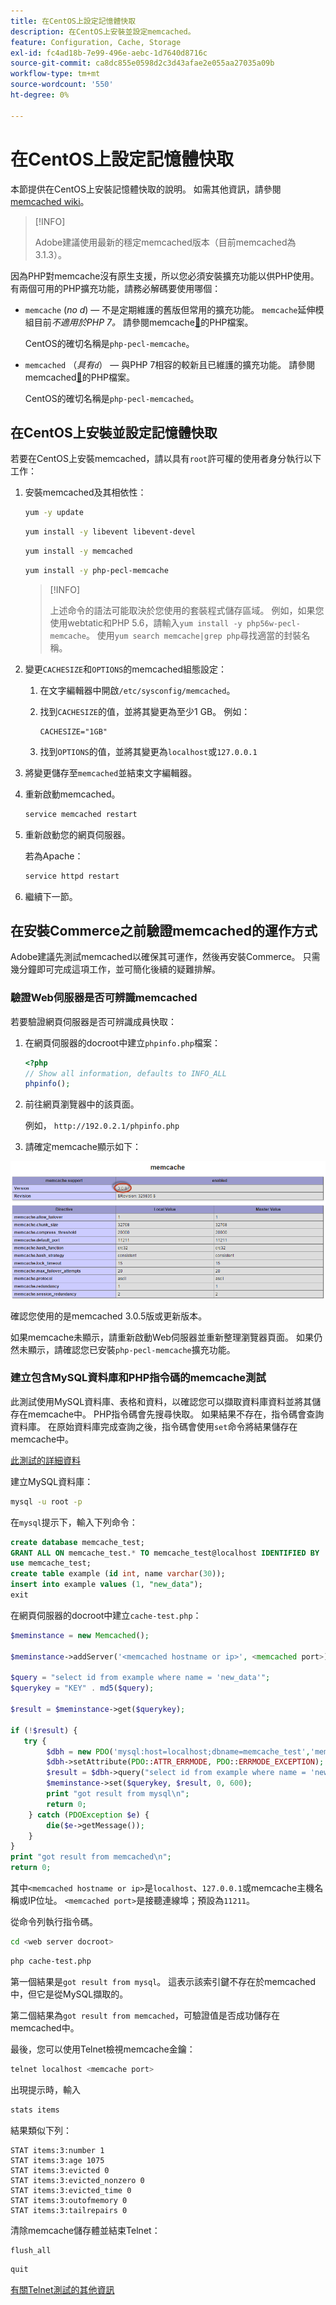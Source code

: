 ```yaml
---
title: 在CentOS上設定記憶體快取
description: 在CentOS上安裝並設定memcached。
feature: Configuration, Cache, Storage
exl-id: fc4ad18b-7e99-496e-aebc-1d7640d8716c
source-git-commit: ca8dc855e0598d2c3d43afae2e055aa27035a09b
workflow-type: tm+mt
source-wordcount: '550'
ht-degree: 0%

---
```


# 在CentOS上設定記憶體快取

本節提供在CentOS上安裝記憶體快取的說明。 如需其他資訊，請參閱[memcached wiki](https://github.com/memcached/old-wiki)。

>[!INFO]
>
>Adobe建議使用最新的穩定memcached版本（目前memcached為3.1.3）。

因為PHP對memcache沒有原生支援，所以您必須安裝擴充功能以供PHP使用。 有兩個可用的PHP擴充功能，請務必解碼要使用哪個：

- `memcache` (_no d_) — 不是定期維護的舊版但常用的擴充功能。
`memcache`延伸模組目前&#x200B;_不適用於PHP 7。_ 請參閱memcache[&#128279;](https://www.php.net/manual/en/book.memcache.php)的PHP檔案。

  CentOS的確切名稱是`php-pecl-memcache`。

- `memcached` （_具有`d`_） — 與PHP 7相容的較新且已維護的擴充功能。 請參閱memcached[&#128279;](https://www.php.net/manual/en/book.memcached.php)的PHP檔案。

  CentOS的確切名稱是`php-pecl-memcached`。

## 在CentOS上安裝並設定記憶體快取

若要在CentOS上安裝memcached，請以具有`root`許可權的使用者身分執行以下工作：

1. 安裝memcached及其相依性：

   ```bash
   yum -y update
   ```

   ```bash
   yum install -y libevent libevent-devel
   ```

   ```bash
   yum install -y memcached
   ```

   ```bash
   yum install -y php-pecl-memcache
   ```

   >[!INFO]
   >
   >上述命令的語法可能取決於您使用的套裝程式儲存區域。 例如，如果您使用webtatic和PHP 5.6，請輸入`yum install -y php56w-pecl-memcache`。 使用`yum search memcache|grep php`尋找適當的封裝名稱。


1. 變更`CACHESIZE`和`OPTIONS`的memcached組態設定：

   1. 在文字編輯器中開啟`/etc/sysconfig/memcached`。
   1. 找到`CACHESIZE`的值，並將其變更為至少1 GB。 例如：

      ```config
      CACHESIZE="1GB"
      ```

   1. 找到`OPTIONS`的值，並將其變更為`localhost`或`127.0.0.1`

1. 將變更儲存至`memcached`並結束文字編輯器。
1. 重新啟動memcached。

   ```bash
   service memcached restart
   ```

1. 重新啟動您的網頁伺服器。

   若為Apache：

   ```bash
   service httpd restart
   ```

1. 繼續下一節。

## 在安裝Commerce之前驗證memcached的運作方式

Adobe建議先測試memcached以確保其可運作，然後再安裝Commerce。 只需幾分鐘即可完成這項工作，並可簡化後續的疑難排解。

### 驗證Web伺服器是否可辨識memcached

若要驗證網頁伺服器是否可辨識成員快取：

1. 在網頁伺服器的docroot中建立`phpinfo.php`檔案：

   ```php
   <?php
   // Show all information, defaults to INFO_ALL
   phpinfo();
   ```

1. 前往網頁瀏覽器中的該頁面。

   例如， `http://192.0.2.1/phpinfo.php`

1. 請確定memcache顯示如下：

![確認網頁伺服器可辨識memcache](../../assets/configuration/memcache.png)

確認您使用的是memcached 3.0.5版或更新版本。

如果memcache未顯示，請重新啟動Web伺服器並重新整理瀏覽器頁面。 如果仍然未顯示，請確認您已安裝`php-pecl-memcache`擴充功能。

### 建立包含MySQL資料庫和PHP指令碼的memcache測試

此測試使用MySQL資料庫、表格和資料，以確認您可以擷取資料庫資料並將其儲存在memcache中。 PHP指令碼會先搜尋快取。 如果結果不存在，指令碼會查詢資料庫。 在原始資料庫完成查詢之後，指令碼會使用`set`命令將結果儲存在memcache中。

[此測試的詳細資料](https://www.digitalocean.com/community/tutorials/how-to-install-and-use-memcache-on-ubuntu-12-04)

建立MySQL資料庫：

```bash
mysql -u root -p
```

在`mysql`提示下，輸入下列命令：

```sql
create database memcache_test;
GRANT ALL ON memcache_test.* TO memcache_test@localhost IDENTIFIED BY 'memcache_test';
use memcache_test;
create table example (id int, name varchar(30));
insert into example values (1, "new_data");
exit
```

在網頁伺服器的docroot中建立`cache-test.php`：

```php
$meminstance = new Memcached();

$meminstance->addServer('<memcached hostname or ip>', <memcached port>);

$query = "select id from example where name = 'new_data'";
$querykey = "KEY" . md5($query);

$result = $meminstance->get($querykey);

if (!$result) {
   try {
        $dbh = new PDO('mysql:host=localhost;dbname=memcache_test','memcache_test','memcache_test');
        $dbh->setAttribute(PDO::ATTR_ERRMODE, PDO::ERRMODE_EXCEPTION);
        $result = $dbh->query("select id from example where name = 'new_data'")->fetch();
        $meminstance->set($querykey, $result, 0, 600);
        print "got result from mysql\n";
        return 0;
    } catch (PDOException $e) {
        die($e->getMessage());
    }
}
print "got result from memcached\n";
return 0;
```

其中`<memcached hostname or ip>`是`localhost`、`127.0.0.1`或memcache主機名稱或IP位址。 `<memcached port>`是接聽連線埠；預設為`11211`。

從命令列執行指令碼。

```bash
cd <web server docroot>
```

```bash
php cache-test.php
```

第一個結果是`got result from mysql`。 這表示該索引鍵不存在於memcached中，但它是從MySQL擷取的。

第二個結果為`got result from memcached`，可驗證值是否成功儲存在memcached中。

最後，您可以使用Telnet檢視memcache金鑰：

```bash
telnet localhost <memcache port>
```

出現提示時，輸入

```bash
stats items
```

結果類似下列：

```
STAT items:3:number 1
STAT items:3:age 1075
STAT items:3:evicted 0
STAT items:3:evicted_nonzero 0
STAT items:3:evicted_time 0
STAT items:3:outofmemory 0
STAT items:3:tailrepairs 0
```

清除memcache儲存體並結束Telnet：

```bash
flush_all
```

```bash
quit
```

[有關Telnet測試的其他資訊](https://darkcoding.net/software/memcached-list-all-keys/)
